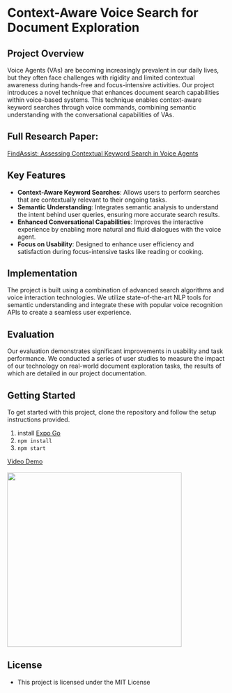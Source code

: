 # Context-Aware Voice Search for Document Exploration

## Project Overview
Voice Agents (VAs) are becoming increasingly prevalent in our daily lives, but they often face challenges with rigidity and limited contextual awareness during hands-free and focus-intensive activities. Our project introduces a novel technique that enhances document search capabilities within voice-based systems. This technique enables context-aware keyword searches through voice commands, combining semantic understanding with the conversational capabilities of VAs.

## Full Research Paper:
[FindAssist: Assessing Contextual Keyword Search in Voice Agents](./FindAssist-%20Assessing%20Contextual%20Keyword%20Search%20in%20Voice%20Agents.pdf)

## Key Features
- **Context-Aware Keyword Searches**: Allows users to perform searches that are contextually relevant to their ongoing tasks.
- **Semantic Understanding**: Integrates semantic analysis to understand the intent behind user queries, ensuring more accurate search results.
- **Enhanced Conversational Capabilities**: Improves the interactive experience by enabling more natural and fluid dialogues with the voice agent.
- **Focus on Usability**: Designed to enhance user efficiency and satisfaction during focus-intensive tasks like reading or cooking.

## Implementation
The project is built using a combination of advanced search algorithms and voice interaction technologies. We utilize state-of-the-art NLP tools for semantic understanding and integrate these with popular voice recognition APIs to create a seamless user experience.

## Evaluation
Our evaluation demonstrates significant improvements in usability and task performance. We conducted a series of user studies to measure the impact of our technology on real-world document exploration tasks, the results of which are detailed in our project documentation.

## Getting Started
To get started with this project, clone the repository and follow the setup instructions provided.

1. install [Expo Go](https://expo.dev/go)
2. `npm install`
3. `npm start`

[Video Demo](https://drive.google.com/file/d/1t-sg5y0Ye4MF1bWVzpLlsdEVN4XCTPPA/view)
</br></br>
<img src="https://github.com/user-attachments/assets/23d8a6aa-bd9b-4dd6-a04b-e35d7fa83471" width="400px">


## License
- This project is licensed under the MIT License
